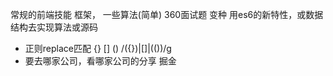 常规的前端技能 框架， 一些算法(简单)
360面试题 变种 用es6的新特性，或数据结构去实现算法或源码

- 正则replace匹配
  {} [] ()
  /({})|\[\]|(\(\))/g
- 要去哪家公司，看哪家公司的分享
掘金 